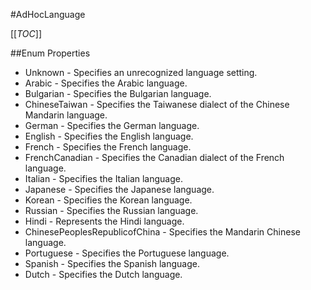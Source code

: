 #AdHocLanguage

[[_TOC_]]

##Enum Properties 

* Unknown -  Specifies an unrecognized language setting. 
* Arabic -  Specifies the Arabic language. 
* Bulgarian -  Specifies the Bulgarian language. 
* ChineseTaiwan -  Specifies the Taiwanese dialect of the Chinese Mandarin language. 
* German -  Specifies the German language. 
* English -  Specifies the English language. 
* French -  Specifies the French language. 
* FrenchCanadian -  Specifies the Canadian dialect of the French language. 
* Italian -  Specifies the Italian language. 
* Japanese -  Specifies the Japanese language. 
* Korean -  Specifies the Korean language. 
* Russian -  Specifies the Russian language. 
* Hindi -  Represents the Hindi language. 
* ChinesePeoplesRepublicofChina -  Specifies the Mandarin Chinese language. 
* Portuguese -  Specifies the Portuguese language. 
* Spanish -  Specifies the Spanish language. 
* Dutch -  Specifies the Dutch language. 
